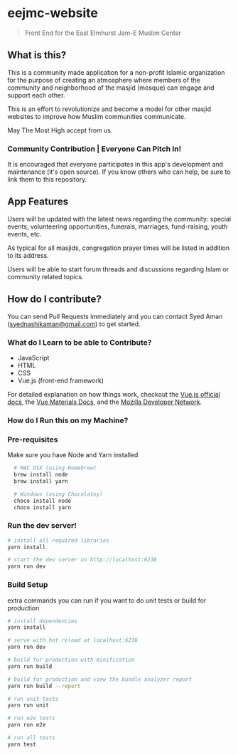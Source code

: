 # eejmc-website

> Front End for the East Elmhurst Jam-E Muslim Center

## What is this?

This is a community made application for a non-profit Islamic organization for the purpose of creating an atmosphere where members of the community and neighborhood of the masjid (mosque) can engage and support each other.

This is an effort to revolutionize and become a model for other masjid websites to improve how Muslim communities communicate.

May The Most High accept from us.

### Community Contribution | Everyone Can Pitch In!

It is encouraged that everyone participates in this app's development and maintenance (it's open source). If you know others who can help, be sure to link them to this repository.

## App Features

Users will be updated with the latest news regarding the community: special events, volunteering opportunities, funerals, marriages, fund-raising, youth events, etc.

As typical for all masjids, congregation prayer times will be listed in addition to its address.

Users will be able to start forum threads and discussions regarding Islam or community related topics.

## How do I contribute?

You can send Pull Requests immediately and you can contact Syed Aman (syednashikaman@gmail.com) to get started.

### What do I Learn to be able to Contribute?

- JavaScript
- HTML
- CSS
- Vue.js (front-end framework)

For detailed explanation on how things work, checkout the [Vue.js official docs](https://vuejs.org), the [Vue Materials Docs](http://vuematerial.io/), and the [Mozilla Developer Network](https://mdn.org).

### How do I Run this on my Machine?

### Pre-requisites

Make sure you have Node and Yarn installed

```bash
  # MAC OSX (using Homebrew)
  brew install node
  brew install yarn

  # Windows (using Chocolatey)
  choco install node
  choco install yarn
```

### Run the dev server!

```bash
# install all required libraries
yarn install

# start the dev server on http://localhost:6236
yarn run dev
```

### Build Setup

extra commands you can run if you want to do unit tests or build for production

```bash
# install dependencies
yarn install

# serve with hot reload at localhost:6236
yarn run dev

# build for production with minification
yarn run build

# build for production and view the bundle analyzer report
yarn run build --report

# run unit tests
yarn run unit

# run e2e tests
yarn run e2e

# run all tests
yarn test
```
